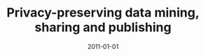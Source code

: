 ---
# Documentation: https://wowchemy.com/docs/managing-content/

title: Privacy-preserving data mining, sharing and publishing
subtitle: ''
summary: ''
authors:
- Katarzyna Pasierb
- kajdanowicz
- kazienko
tags: []
categories: []
date: '2011-01-01'
lastmod: 2022-10-07T05:14:59Z
featured: false
draft: false

# Featured image
# To use, add an image named `featured.jpg/png` to your page's folder.
# Focal points: Smart, Center, TopLeft, Top, TopRight, Left, Right, BottomLeft, Bottom, BottomRight.
image:
  caption: ''
  focal_point: ''
  preview_only: false

# Projects (optional).
#   Associate this post with one or more of your projects.
#   Simply enter your project's folder or file name without extension.
#   E.g. `projects = ["internal-project"]` references `content/project/deep-learning/index.md`.
#   Otherwise, set `projects = []`.
projects: []
publishDate: '2022-10-07T05:14:58.880213Z'
publication_types:
- '2'
abstract: ''
publication: '*Journal of Medical Informatics & Technologies*'
url_pdf: http://jmit.us.edu.pl/cms/jmitjrn/18/07%20-%20Pasierb.pdf
---